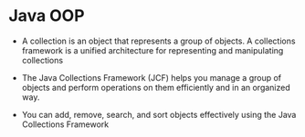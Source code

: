 # Java OOP

- A collection is an object that represents a group of objects. A collections framework is a unified architecture for representing and manipulating collections

- The Java Collections Framework (JCF) helps you manage a group of objects and perform operations on them efficiently and in an organized way. 

- You can add, remove, search, and sort objects effectively using the Java Collections Framework